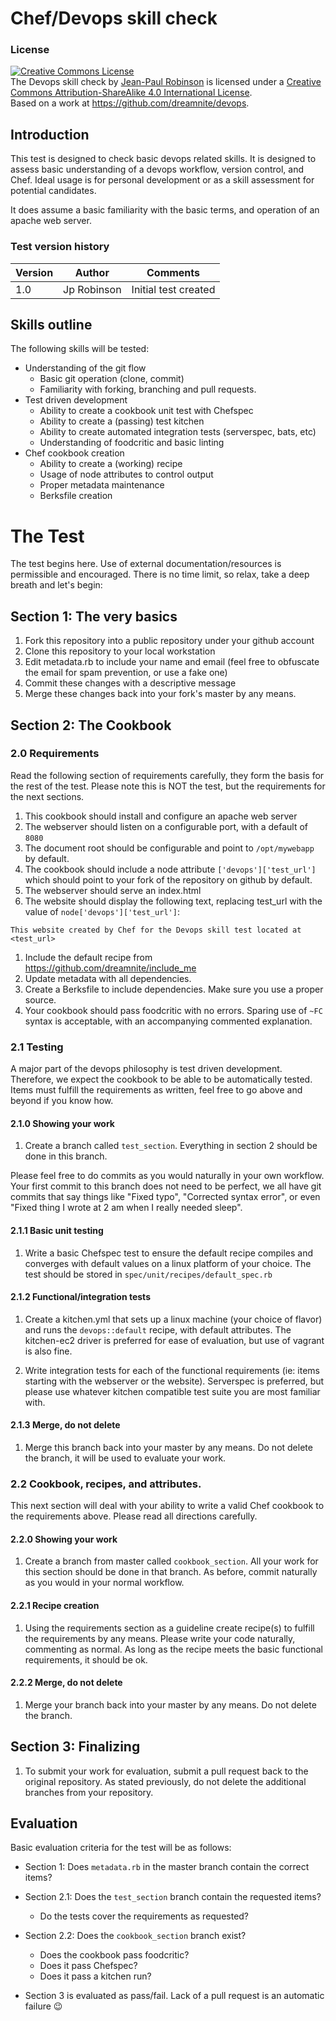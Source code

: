 # Chef/Devops skill check
### License
<a rel="license" href="http://creativecommons.org/licenses/by-sa/4.0/"><img alt="Creative Commons License" style="border-width:0" src="https://i.creativecommons.org/l/by-sa/4.0/88x31.png" /></a><br /><span xmlns:dct="http://purl.org/dc/terms/" property="dct:title">The Devops skill check</span> by <a xmlns:cc="http://creativecommons.org/ns#" href="https://github.com/dreamnite/devops" property="cc:attributionName" rel="cc:attributionURL">Jean-Paul Robinson</a> is licensed under a <a rel="license" href="http://creativecommons.org/licenses/by-sa/4.0/">Creative Commons Attribution-ShareAlike 4.0 International License</a>.<br />Based on a work at <a xmlns:dct="http://purl.org/dc/terms/" href="https://github.com/dreamnite/devops" rel="dct:source">https://github.com/dreamnite/devops</a>.

## Introduction
This test is designed to check basic devops related skills. It is designed to assess basic understanding of a devops workflow, version control, and Chef. Ideal usage is for personal development or as a skill assessment for potential candidates.

It does assume a basic familiarity with the basic terms, and operation of an apache web server.

### Test version history

| Version | Author | Comments |
|---------|--------|----------|
| 1.0 | Jp Robinson | Initial test created

## Skills outline
The following skills will be tested:

  * Understanding of the git flow
    * Basic git operation (clone, commit)
    * Familiarity with forking, branching and pull requests.  
  * Test driven development
      * Ability to create a cookbook unit test with Chefspec
      * Ability to create a (passing) test kitchen
      * Ability to create automated integration tests (serverspec, bats, etc)
      * Understanding of foodcritic and basic linting
  * Chef cookbook creation
    * Ability to create a (working) recipe
    * Usage of node attributes to control output
    * Proper metadata maintenance
    * Berksfile creation

# The Test

The test begins here. Use of external documentation/resources is permissible and encouraged. There is no time limit, so relax, take a deep breath and let's begin:

## Section 1: The very basics
1. Fork this repository into a public repository under your github account
1. Clone this repository to your local workstation
1. Edit metadata.rb to include your name and email (feel free to obfuscate the email for spam prevention, or use a fake one)
1. Commit these changes with a descriptive message
1. Merge these changes back into your fork's master by any means.

## Section 2: The Cookbook

### 2.0 Requirements
Read the following section of requirements carefully, they form the basis for the rest of the test. Please note this is NOT the test, but the requirements for the next sections.

1. This cookbook should install and configure an apache web server
1. The webserver should listen on a configurable port, with a default of `8080`
1. The document root should be configurable and point to `/opt/mywebapp` by default.
1. The cookbook should include a node attribute `['devops']['test_url']` which should point to your fork of the repository on github by default.
1. The webserver should serve an index.html
1. The website should display the following text, replacing test_url with the value of `node['devops']['test_url']`:
  ```
  This website created by Chef for the Devops skill test located at <test_url>
  ```
1. Include the default recipe from https://github.com/dreamnite/include_me
1. Update metadata with all dependencies.
1. Create a Berksfile to include dependencies. Make sure you use a proper source.
1. Your cookbook should pass foodcritic with no errors. Sparing use of `~FC` syntax is acceptable, with an accompanying commented explanation.

### 2.1 Testing
A major part of the devops philosophy is test driven development. Therefore, we expect the cookbook to be able to be automatically tested. Items must fulfill the requirements as written, feel free to go above and beyond if you know how.

#### 2.1.0 Showing your work
1. Create a branch called `test_section`. Everything in section 2 should be done in this branch.

Please feel free to do commits as you would naturally in your own workflow. Your first commit to this branch does not need to be perfect, we all have git commits that say things like "Fixed typo", "Corrected syntax error", or even "Fixed thing I wrote at 2 am when I really needed sleep".

#### 2.1.1 Basic unit testing
1. Write a basic Chefspec test to ensure the default recipe compiles and converges with default values on a linux platform of your choice. The test should be stored in `spec/unit/recipes/default_spec.rb`

#### 2.1.2 Functional/integration tests
1. Create a kitchen.yml that sets up a linux machine (your choice of flavor) and runs the `devops::default` recipe, with default attributes. The kitchen-ec2 driver is preferred for ease of evaluation, but use of vagrant is also fine.

1. Write integration tests for each of the functional requirements (ie: items starting with the webserver or the website). Serverspec is preferred, but please use whatever kitchen compatible test suite you are most familiar with.

#### 2.1.3 Merge, do not delete
1. Merge this branch back into your master by any means. Do not delete the branch, it will be used to evaluate your work.


### 2.2 Cookbook, recipes, and attributes.
This next section will deal with your ability to write a valid Chef cookbook to the requirements above. Please read all directions carefully.

#### 2.2.0 Showing your work
1. Create a branch from master called `cookbook_section`. All your work for this section should be done in that branch. As before, commit naturally as you would in your normal workflow.

#### 2.2.1 Recipe creation
1. Using the requirements section as a guideline create recipe(s) to fulfill the requirements by any means. Please write your code naturally, commenting as normal. As long as the recipe meets the basic functional requirements, it should be ok.

#### 2.2.2 Merge, do not delete
1. Merge your branch back into your master by any means. Do not delete the branch.

## Section 3: Finalizing
1. To submit your work for evaluation, submit a pull request back to the original repository. As stated previously, do not delete the additional branches from your repository.


## Evaluation

Basic evaluation criteria for the test will be as follows:

* Section 1: Does `metadata.rb` in the master branch contain the correct items?

* Section 2.1: Does the `test_section` branch contain the requested items?
  * Do the tests cover the requirements as requested?
* Section 2.2: Does the `cookbook_section` branch exist?
  * Does the cookbook pass foodcritic?
  * Does it pass Chefspec?
  * Does it pass a kitchen run?
* Section 3 is evaluated as pass/fail. Lack of a pull request is an automatic failure :wink:
